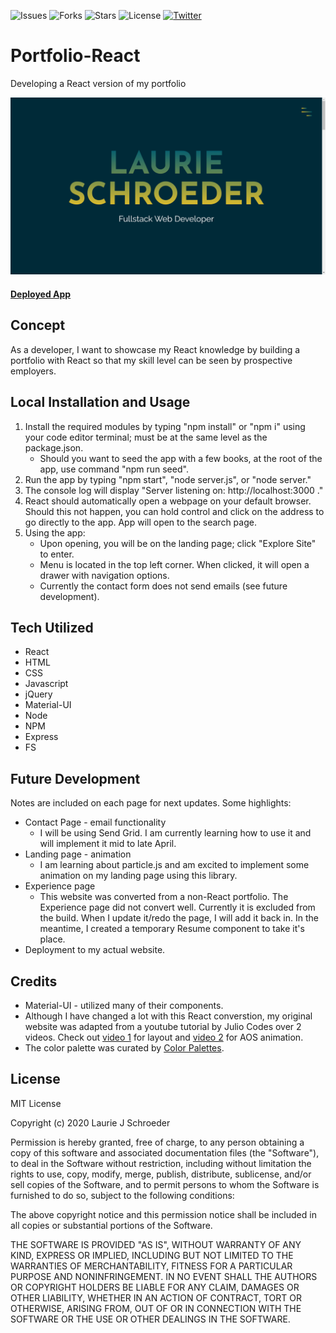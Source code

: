 ![Issues](https://img.shields.io/github/issues/clauries/Portfolio-React)  ![Forks](https://img.shields.io/github/forks/clauries/Portfolio-React)  ![Stars](https://img.shields.io/github/stars/clauries/Portfolio-React)  ![License](https://img.shields.io/github/license/clauries/Portfolio-React)  [![Twitter](https://img.shields.io/twitter/url?style=social)](https://twitter.com/intent/tweet?text=Wow:&url=https%3A%2F%2Fgithub.com%2Fclauries%2FPortfolio-React)

# Portfolio-React
Developing a React version of my portfolio

<img src="client\public\assets\imgs\portfolio.png"/>

#### [Deployed App](https://schroeder-portfolio.herokuapp.com/)

## Concept
As a developer, I want to showcase my React knowledge by building a portfolio with React so that my skill level can be seen by prospective employers.

## Local Installation and Usage
1. Install the required modules by typing "npm install" or "npm i" using your code editor terminal; must be at the same level as the package.json.
    * Should you want to seed the app with a few books, at the root of the app, use command "npm run seed".
2. Run the app by typing "npm start", "node server.js", or "node server."
3. The console log will display "Server listening on: http://localhost:3000 ."
4. React should automatically open a webpage on your default browser. Should this not happen, you can hold control and click on the address to go directly to the app. App will open to the search page.
5. Using the app: 
    * Upon opening, you will be on the landing page; click "Explore Site" to enter.
    * Menu is located in the top left corner. When clicked, it will open a drawer with navigation options.
    * Currently the contact form does not send emails (see future development).

## Tech Utilized
* React
* HTML
* CSS
* Javascript
* jQuery
* Material-UI
* Node
* NPM
* Express
* FS

## Future Development
Notes are included on each page for next updates. Some highlights:
* Contact Page - email functionality
    * I will be using Send Grid. I am currently learning how to use it and will implement it mid to late April.
* Landing page - animation
    * I am learning about particle.js and am excited to implement some animation on my landing page using this library. 
* Experience page
    * This website was converted from a non-React portfolio. The Experience page did not convert well. Currently it is excluded from the build. When I update it/redo the page, I will add it back in. In the meantime, I created a temporary Resume component to take it's place. 
* Deployment to my actual website.


## Credits 
* Material-UI - utilized many of their components. 
* Although I have changed a lot with this React converstion, my original website was adapted from a youtube tutorial by Julio Codes over 2 videos. Check out [video 1](https://youtu.be/T7PnWnTgusc) for layout and [video 2](https://youtu.be/inCl01EJkts) for AOS animation.
* The color palette was curated by [Color Palettes](https://colorpalettes.net/color-palette-971/).


## License

MIT License

Copyright (c) 2020 Laurie J Schroeder

Permission is hereby granted, free of charge, to any person obtaining a copy
of this software and associated documentation files (the "Software"), to deal
in the Software without restriction, including without limitation the rights
to use, copy, modify, merge, publish, distribute, sublicense, and/or sell
copies of the Software, and to permit persons to whom the Software is
furnished to do so, subject to the following conditions:

The above copyright notice and this permission notice shall be included in all
copies or substantial portions of the Software.

THE SOFTWARE IS PROVIDED "AS IS", WITHOUT WARRANTY OF ANY KIND, EXPRESS OR
IMPLIED, INCLUDING BUT NOT LIMITED TO THE WARRANTIES OF MERCHANTABILITY,
FITNESS FOR A PARTICULAR PURPOSE AND NONINFRINGEMENT. IN NO EVENT SHALL THE
AUTHORS OR COPYRIGHT HOLDERS BE LIABLE FOR ANY CLAIM, DAMAGES OR OTHER
LIABILITY, WHETHER IN AN ACTION OF CONTRACT, TORT OR OTHERWISE, ARISING FROM,
OUT OF OR IN CONNECTION WITH THE SOFTWARE OR THE USE OR OTHER DEALINGS IN THE
SOFTWARE.